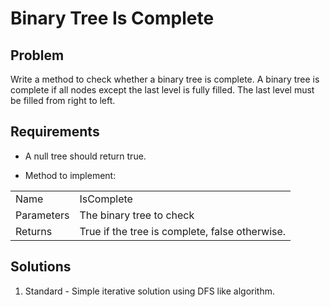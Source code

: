 # Binary Tree Is Complete

## Problem
Write a method to check whether a binary tree is complete. A binary tree is
complete if all nodes except the last level is fully filled. The last level
must be filled from right to left.

## Requirements
- A null tree should return true.

- Method to implement:  

|            |                                                               |
|------------|---------------------------------------------------------------|
| Name       | IsComplete                                                    |
| Parameters | The binary tree to check                                      |
| Returns    | True if the tree is complete, false otherwise.                |

## Solutions
1. Standard - Simple iterative solution using DFS like algorithm.